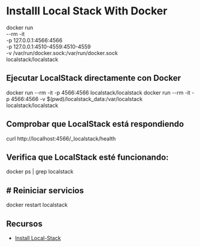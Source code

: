 # Installl Local Stack With Docker
docker run \
--rm -it \
-p 127.0.0.1:4566:4566 \
-p 127.0.0.1:4510-4559:4510-4559 \
-v /var/run/docker.sock:/var/run/docker.sock \
localstack/localstack

## Ejecutar LocalStack directamente con Docker
docker run --rm -it -p 4566:4566 localstack/localstack
docker run --rm -it -p 4566:4566 -v $(pwd)/localstack_data:/var/localstack localstack/localstack

## Comprobar que LocalStack está respondiendo
curl http://localhost:4566/_localstack/health

## Verifica que LocalStack esté funcionando:
docker ps | grep localstack

## # Reiniciar servicios
docker restart localstack

## Recursos
- [Install Local-Stack](https://docs.localstack.cloud/getting-started/installation/)